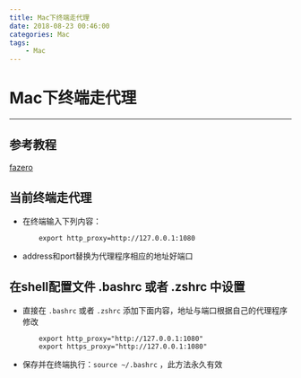 ```yaml
---
title: Mac下终端走代理
date: 2018-08-23 00:46:00
categories: Mac
tags:
    - Mac
---
```


# Mac下终端走代理
---

## 参考教程
[fazero](https://blog.fazero.me/2015/09/15/%E8%AE%A9%E7%BB%88%E7%AB%AF%E8%B5%B0%E4%BB%A3%E7%90%86%E7%9A%84%E5%87%A0%E7%A7%8D%E6%96%B9%E6%B3%95/)

## 当前终端走代理
- 在终端输入下列内容：
    ```shell
        export http_proxy=http://127.0.0.1:1080
    ```
- address和port替换为代理程序相应的地址好端口

## 在shell配置文件 .bashrc 或者 .zshrc 中设置
- 直接在 `.bashrc` 或者 `.zshrc` 添加下面内容，地址与端口根据自己的代理程序修改
    ```shell
        export http_proxy="http://127.0.0.1:1080"
        export https_proxy="http://127.0.0.1:1080"
    ```
- 保存并在终端执行：`source ~/.bashrc` ，此方法永久有效

<!-- more -->